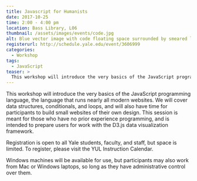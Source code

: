 ```yaml
---
title: Javascript for Humanists
date: 2017-10-25
time: 2:00 - 4:00 pm
location: Bass Library, L06
thumbnail: /assets/images/events/code.jpg
alt: Blue vector image with code floating space surrounded by smeared light.
registerurl: http://schedule.yale.edu/event/3606999
categories:
  - Workshop
tags:
  - JavaScript
teaser: >
  This workshop will introduce the very basics of the JavaScript programming language, the language that runs nearly all modern websites. We will cover data structures, conditionals, and loops, and will also have time for participants to build small websites of their own design. 
---
```


This workshop will introduce the very basics of the JavaScript programming language, the language that runs nearly all modern websites. We will cover data structures, conditionals, and loops, and will also have time for participants to build small websites of their own design. This session is meant for those who have no prior experience programming, and is intended to prepare users for work with the D3.js data visualization framework.

Registration is open to all Yale students, faculty, and staff, but space is limited. To register, please visit the YUL Instruction Calendar.
 
Windows machines will be available for use, but participants may also work from Mac or Windows laptops, so long as they have administrative control over them.
